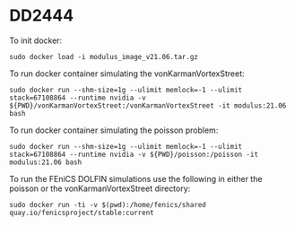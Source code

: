 # DD2444
To init docker:
```
sudo docker load -i modulus_image_v21.06.tar.gz
```
To run docker container simulating the vonKarmanVortexStreet: 
```
sudo docker run --shm-size=1g --ulimit memlock=-1 --ulimit stack=67108864 --runtime nvidia -v ${PWD}/vonKarmanVortexStreet:/vonKarmanVortexStreet -it modulus:21.06 bash
```
To run docker container simulating the poisson problem: 
```
sudo docker run --shm-size=1g --ulimit memlock=-1 --ulimit stack=67108864 --runtime nvidia -v ${PWD}/poisson:/poisson -it modulus:21.06 bash
```

To run the FEniCS DOLFIN simulations use the following in either the poisson or the vonKarmanVortexStreet directory:
```
sudo docker run -ti -v $(pwd):/home/fenics/shared quay.io/fenicsproject/stable:current
```
